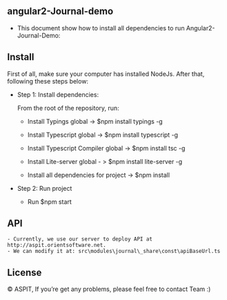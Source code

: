 ## angular2-Journal-demo

- This document show how to install all dependencies to run Angular2-Journal-Demo:

## Install

First of all, make sure your computer has installed NodeJs. After that, following these steps below:

- Step 1: Install dependencies:

    From the root of the repository, run:

    *   Install Typings global -> $npm install typings -g

    *   Install Typescript global -> $npm install typescript -g 

    *   Install Typescript Compiler global -> $npm install tsc -g

    *   Install Lite-server global - > $npm install lite-server -g

    *   Install all dependencies for project -> $npm install

- Step 2: Run project

    * Run $npm start

## API

    - Currently, we use our server to deploy API at http://aspit.orientsoftware.net. 
    - We can modify it at: src\modules\journal\_share\const\apiBaseUrl.ts

## License

   © ASPIT, If you’re get any problems, please feel free to contact Team :)
